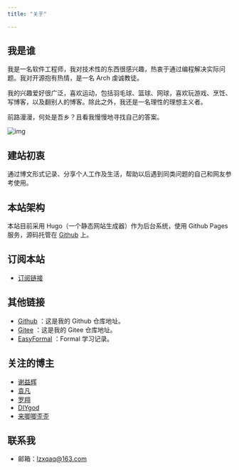 ```yaml
---
title: "关于"

---
```


## 我是谁

我是一名软件工程师，我对技术性的东西很感兴趣，热衷于通过编程解决实际问题。我对开源抱有热情，是一名 Arch 虔诚教徒。

我的兴趣爱好很广泛，喜欢运动，包括羽毛球、篮球、网球，喜欢玩游戏、烹饪、写博客，以及翻别人的博客。除此之外，我还是一名理性的理想主义者。

前路漫漫，何处是吾乡？且看我慢慢地寻找自己的答案。

![img](https://cdn.jsdelivr.net/gh/lzxqaq/jsdelivr@master/image/costumes/minhuit--ou-l39appartement-a-la-mode-plate-no-7-1920-fashion-illustration-in-high-resolution-by-george-barbier-original-from-the-beinecke-rare-book--manuscript-library-digitally-enhanced-by-rawpixel_50805875302_o.jpg)

## 建站初衷

通过博文形式记录、分享个人工作及生活，帮助以后遇到同类问题的自己和网友参考使用。

## 本站架构

本站目前采用 Hugo（一个静态网站生成器）作为后台系统，使用 Github Pages 服务，源码托管在 [Github](https://github.com/lzxqaq/source_lzxqaq.git) 上。  

## 订阅本站

- [订阅链接](https://lzxqaq.com/index.xml)

## 其他链接

* [Github](https://github.com/lzxqaq) ：这是我的 Github 仓库地址。
* [Gitee](https://gitee.com/lzxqaq) ：这是我的 Gitee 仓库地址。
* [EasyFormal](https://easyformal.com) ：Formal 学习记录。

## 关注的博主

* [谢益辉](https://yihui.org)
* [袁凡](https://yuanfan.rbind.io)
* [罗翔](https://space.bilibili.com/517327498)
* [DIYgod](https://diygod.cc/)
* [来唧唧歪歪](https://www.ljjyy.com)

## 联系我
* 邮箱：[lzxqaq@163.com](mailto:lzxqaq@163.com) 